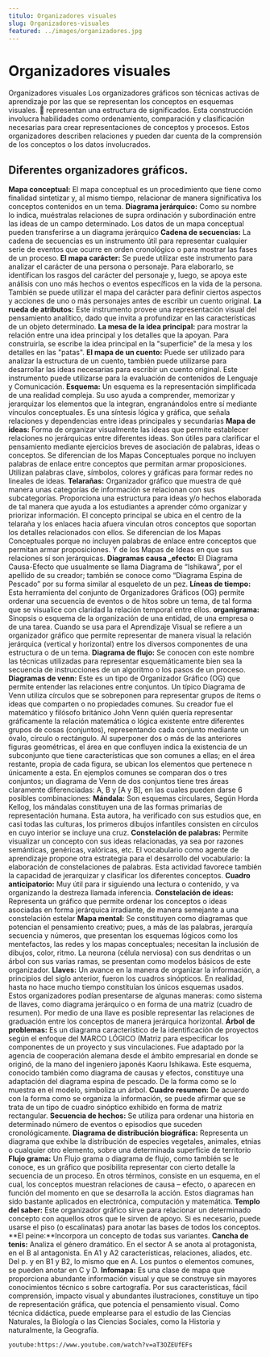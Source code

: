 ```yaml
---
titulo: Organizadores visuales
slug: Organizadores-visuales
featured: ../images/organizadores.jpg
---
```


# Organizadores visuales

Organizadores visuales
Los organizadores gráficos son técnicas activas de aprendizaje por las que se representan los conceptos en esquemas visuales.  representan una estructura de significados. Esta construcción involucra habilidades como ordenamiento, comparación y clasificación necesarias para crear representaciones de conceptos y procesos. Estos organizadores describen relaciones y pueden dar cuenta de la comprensión de los conceptos o los datos involucrados.

## Diferentes organizadores gráficos.

**Mapa conceptual:** El mapa conceptual es un procedimiento que tiene como finalidad sintetizar y, al mismo tiempo, relacionar de manera significativa los conceptos contenidos en un tema.
**Diagrama jerárquico:** Como su nombre lo indica, muéstralas relaciones de supra ordinación y subordinación entre las ideas de un campo determinado. Los datos de un mapa conceptual pueden transferirse a un diagrama jerárquico
**Cadena de secuencias:** La cadena de secuencias es un instrumento útil para representar cualquier serie de eventos que ocurre en orden cronológico o para mostrar las fases de un proceso.
**El mapa carácter:** Se puede utilizar este instrumento para analizar el carácter de una persona o personaje. Para elaborarlo, se identifican los rasgos del carácter del personaje y, luego, se apoya este análisis con uno más hechos o eventos específicos en la vida de la persona. También se puede utilizar el mapa del carácter para definir ciertos aspectos y acciones de uno o más personajes antes de escribir un cuento original.
**La rueda de atributos:** Este instrumento provee una representación visual del pensamiento analítico, dado que invita a profundizar en las características de un objeto determinado.
**La mesa de la idea principal:** para mostrar la relación entre una idea principal y los detalles que la apoyan. Para construirla, se escribe la idea principal en la "superficie" de la mesa y los detalles en las "patas".
**El mapa de un cuento:** Puede ser utilizado para analizar la estructura de un cuento, también puede utilizarse para desarrollar las ideas necesarias para escribir un cuento original. Este instrumento puede utilizarse para la evaluación de contenidos de Lenguaje y Comunicación.
**Esquema:** Un esquema es la representación simplificada de una realidad compleja. Su uso ayuda a comprender, memorizar y jerarquizar los elementos que la integran, engranándolos entre sí mediante vínculos conceptuales. Es una síntesis lógica y gráfica, que señala relaciones y dependencias entre ideas principales y secundarias
**Mapa de ideas:** Forma de organizar visualmente las ideas que permite establecer relaciones no jerárquicas entre diferentes ideas. Son útiles para clarificar el pensamiento mediante ejercicios breves de asociación de palabras, ideas o conceptos. Se diferencian de los Mapas Conceptuales porque no incluyen palabras de enlace entre conceptos que permitan armar proposiciones. Utilizan palabras clave, símbolos, colores y gráficas para formar redes no lineales de ideas.
**Telarañas:** Organizador gráfico que muestra de qué manera unas categorías de información se relacionan con sus subcategorías. Proporciona una estructura para ideas y/o hechos elaborada de tal manera que ayuda a los estudiantes a aprender cómo organizar y priorizar información. El concepto principal se ubica en el centro de la telaraña y los enlaces hacia afuera vinculan otros conceptos que soportan los detalles relacionados con ellos. Se diferencian de los Mapas Conceptuales porque no incluyen palabras de enlace entre conceptos que permitan armar proposiciones. Y de los Mapas de Ideas en que sus relaciones sí son jerárquicas.
**Diagramas causa \_efecto:** El Diagrama Causa-Efecto que usualmente se llama Diagrama de “Ishikawa”, por el apellido de su creador; también se conoce como “Diagrama Espina de Pescado” por su forma similar al esqueleto de un pez.
**Líneas de tiempo:** Esta herramienta del conjunto de Organizadores Gráficos (OG) permite ordenar una secuencia de eventos o de hitos sobre un tema, de tal forma que se visualice con claridad la relación temporal entre ellos.
**organigrama:** Sinopsis o esquema de la organización de una entidad, de una empresa o de una tarea. Cuando se usa para el Aprendizaje Visual se refiere a un organizador gráfico que permite representar de manera visual la relación jerárquica (vertical y horizontal) entre los diversos componentes de una estructura o de un tema.
**Diagrama de flujo:** Se conocen con este nombre las técnicas utilizadas para representar esquemáticamente bien sea la secuencia de instrucciones de un algoritmo o los pasos de un proceso.
**Diagramas de venn:** Este es un tipo de Organizador Gráfico (OG) que permite entender las relaciones entre conjuntos. Un típico Diagrama de Venn utiliza círculos que se sobreponen para representar grupos de ítems o ideas que comparten o no propiedades comunes. Su creador fue el matemático y filósofo británico John Venn quién quería representar gráficamente la relación matemática o lógica existente entre diferentes grupos de cosas (conjuntos), representando cada conjunto mediante un óvalo, círculo o rectángulo. Al superponer dos o más de las anteriores figuras geométricas, el área en que confluyen indica la existencia de un subconjunto que tiene características que son comunes a ellas; en el área restante, propia de cada figura, se ubican los elementos que pertenece n únicamente a esta. En ejemplos comunes se comparan dos o tres conjuntos; un diagrama de Venn de dos conjuntos tiene tres áreas claramente diferenciadas: A, B y [A y B], en las cuales pueden darse 6 posibles combinaciones:
**Mándala:** Son esquemas circulares, Según Horda Kellog, los mándalas constituyen una de las formas primarias de representación humana. Esta autora, ha verificado con sus estudios que, en casi todas las culturas, los primeros dibujos infantiles consisten en círculos en cuyo interior se incluye una cruz.
**Constelación de palabras:** Permite visualizar un concepto con sus ideas relacionadas, ya sea por razones semánticas, genéricas, valóricas, etc. El vocabulario como agente de aprendizaje propone otra estrategia para el desarrollo del vocabulario: la elaboración de constelaciones de palabras. Esta actividad favorece también la capacidad de jerarquizar y clasificar los diferentes conceptos.
**Cuadro anticipatorio:** Muy útil para ir siguiendo una lectura o contenido, y va organizando la destreza llamada inferencia.
**Constelación de ideas:** Representa un gráfico que permite ordenar los conceptos o ideas asociadas en forma jerárquica irradiante, de manera semejante a una constelación estelar
**Mapa mental:** Se constituyen como diagramas que potencian el pensamiento creativo; pues, a más de las palabras, jerarquía secuencia y números, que presentan los esquemas lógicos como los mentefactos, las redes y los mapas conceptuales; necesitan la inclusión de dibujos, color, ritmo. La neurona (célula nerviosa) con sus dendritas o un árbol con sus varias ramas, se presentan como modelos básicos de este organizador.
**Llaves:** Un avance en la manera de organizar la información, a principios del siglo anterior, fueron los cuadros sinópticos. En realidad, hasta no hace mucho tiempo constituían los únicos esquemas usados. Estos organizadores podían presentarse de algunas maneras: como sistema de llaves, como diagrama jerárquico o en forma de una matriz (cuadro de resumen). Por medio de una llave es posible representar las relaciones de graduación entre los conceptos de manera jerárquica horizontal.
**Árbol de problemas:** Es un diagrama característico de la identificación de proyectos según el enfoque del MARCO LÓGICO (Matriz para especificar los componentes de un proyecto y sus vinculaciones. Fue adaptado por la agencia de cooperación alemana desde el ámbito empresarial en donde se originó, de la mano del ingeniero japonés Kaoru Ishikawa. Este esquema, conocido también como diagrama de causas y efectos, constituye una adaptación del diagrama espina de pescado. De la forma como se lo muestra en el modelo, simboliza un árbol.
**Cuadro resumen:** De acuerdo con la forma como se organiza la información, se puede afirmar que se trata de un tipo de cuadro sinóptico exhibido en forma de matriz rectangular.
**Secuencia de hechos:** Se utiliza para ordenar una historia en determinado número de eventos o episodios que suceden cronológicamente.
**Diagrama de distribución biográfica:** Representa un diagrama que exhibe la distribución de especies vegetales, animales, etnias o cualquier otro elemento, sobre una determinada superficie de territorio
**Flujo grama:** Un Flujo grama o diagrama de flujo, como también se le conoce, es un gráfico que posibilita representar con cierto detalle la secuencia de un proceso. En otros términos, consiste en un esquema, en el cual, los conceptos muestran relaciones de causa – efecto, o aparecen en función del momento en que se desarrolla la acción. Estos diagramas han sido bastante aplicados en electrónica, computación y matemática.
**Templo del saber:** Este organizador gráfico sirve para relacionar un determinado concepto con aquellos otros que le sirven de apoyo. Si es necesario, puede usarse el piso (o escalinatas) para anotar las bases de todos los conceptos.
**El peine:**Incorpora un concepto de todas sus variantes.
**Cancha de tenis:** Analiza el género dramático. En el sector A se anota al protagonista, en el B al antagonista. En A1 y A2 características, relaciones, aliados, etc. Del p. y en B1 y B2, lo mismo que en A. Los puntos o elementos comunes, se pueden anotar en C y D.
**Infomapa:** Es una clase de mapa que proporciona abundante información visual y que se construye sin mayores conocimientos técnico s sobre cartografía. Por sus características, fácil comprensión, impacto visual y abundantes ilustraciones, constituye un tipo de representación gráfica, que potencia el pensamiento visual. Como técnica didáctica, puede emplearse para el estudio de las Ciencias Naturales, la Biología o las Ciencias Sociales, como la Historia y naturalmente, la Geografía.

`youtube:https://www.youtube.com/watch?v=aT3OZEUfEFs`
